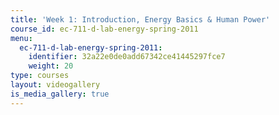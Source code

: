 ```yaml
---
title: 'Week 1: Introduction, Energy Basics & Human Power'
course_id: ec-711-d-lab-energy-spring-2011
menu:
  ec-711-d-lab-energy-spring-2011:
    identifier: 32a22e0de0add67342ce41445297fce7
    weight: 20
type: courses
layout: videogallery
is_media_gallery: true
---
```


